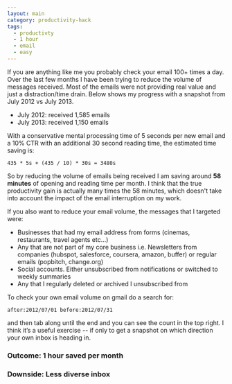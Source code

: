 ```yaml
---
layout: main
category: productivity-hack
tags:
  - productivty
  - 1 hour
  - email
  - easy
---
```


If you are anything like me you probably check your email 100+ times a day.
Over the last few months I have been trying to reduce the volume of messages
received. Most of the emails were not providing real value and just a distraction/time
drain. Below shows my progress with a snapshot from July 2012 vs July 2013.

- July 2012: received 1,585 emails
- July 2013: received 1,150 emails

With a conservative mental processing time of 5 seconds per new email and a 10%
CTR with an additional 30 second reading time, the estimated time saving is:

```
435 * 5s + (435 / 10) * 30s = 3480s
```

So by reducing the volume of emails being received I am saving around
**58 minutes** of opening and reading time per month. I think that the true
productivity gain is actually many times the 58 minutes, which doesn't take into account
the impact of the email interruption on my work.

If you also want to reduce your email volume, the messages that I targeted were:

- Businesses that had my email address from forms (cinemas, restaurants, travel agents etc...)
- Any that are not part of my core business i.e. Newsletters from companies (hubspot, salesforce, coursera, amazon, buffer) or regular emails (popbitch, change.org)
- Social accounts. Either unsubscribed from notifications or switched to weekly summaries
- Any that I regularly deleted or archived I unsubscribed from

To check your own email volume on gmail do a search for:

```
after:2012/07/01 before:2012/07/31
```

and then tab along until the end and you can see the count in the top right. I
think it’s a useful exercise -- if only to get a snapshot on which direction your
own inbox is heading in.

### Outcome: 1 hour saved per month
### Downside: Less diverse inbox
